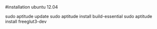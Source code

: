 #installation ubuntu 12.04

sudo aptitude update
sudo aptitude install build-essential
sudo aptitude install freeglut3-dev
